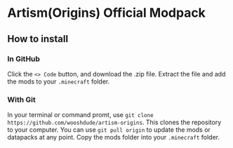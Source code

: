 # Artism(Origins) Official Modpack

## How to install
### In GitHub
Click the `<> Code` button, and download the .zip file. Extract the file and add the mods to your `.minecraft` folder. 

### With Git
In your terminal or command promt, use `git clone https://github.com/wooshdude/artism-origins`. This clones the repository to your computer. You can use `git pull origin` to update the mods or datapacks at any point. Copy the mods folder into your `.minecraft` folder.

